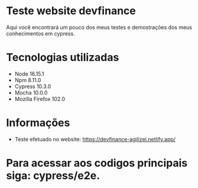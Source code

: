 # Teste website devfinance
Aqui você encontrará um pouco dos meus testes e demostrações dos meus conhecimentos em cypress.

# Tecnologias utilizadas 
- Node 16.15.1
- Npm 8.11.0
- Cypress 10.3.0
- Mocha 10.0.0
- Mozilla Firefox 102.0

# Informações
- Teste efetuado no website: https://devfinance-agilizei.netlify.app/

# Para acessar aos codigos principais siga: cypress/e2e.
